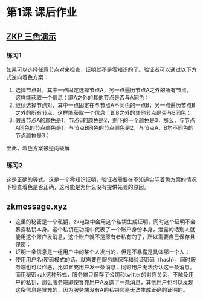 # 第1课 课后作业

## [ZKP 三色演示](https://zkshanghai.xyz/notes/exercise1.html#zkp-%E4%B8%89%E8%89%B2%E6%BC%94%E7%A4%BA)

### 练习1

如果可以选择任意节点对来检查，证明就不是零知识的了。验证者可以通过以下方式逆向着色方案：

1. 选择节点对，其中一点固定选择节点A，另一点遍历节点A之外的所有节点，这样能获取一个信息：即A之外的其他节点是否与A同色；
2. 继续选择节点对，其中一点固定在与节点A不同色的一点B，另一点遍历节点B之外的所有节点，这样能获取一个信息：即B之外的其他节点是否与B同色；
3. 假设节点A的颜色是1，节点B的颜色是2，剩下的一个颜色是3，那么，与节点A同色的节点颜色是1，与节点B同色的节点颜色是2，与节点A、B均不同色的节点颜色是3；

至此，着色方案被逆向破解

### 练习2

这是正确的等式。这是一个零知识证明，验证者需要在不知道实际着色方案的情况下检查着色是否正确，这可能是为什么没有提供先验的原因。

## zkmessage.xyz

- 这里的秘密是一个私钥，zk电路中会用这个私钥生成证明，同时这个证明不会暴露私钥本身。这个私钥在功能中代表了一个账户身份本身，泄露的话别人就能用这个账户发消息，这个账户就不是原有者私有的了，所以需要自己保存且保密；
- 证明一条信息是一组用户中的某个人发出的，但是不暴露是具体哪一个人；
- 使用用户名/密码模式的话，就需要在服务端保存和验证密码（hash），同时服务端也可以作恶，比如冒充用户发一条消息，同时用户无法否认这一条消息。而用秘密+zk这种形式，服务端只保存了公钥和twitter的对应关系，不触及用户的私钥，那么服务端即使冒充用户A发送了一条消息，其他用户也可以发现这条信息是冒充的，因为服务端没有A的私钥它是无法生成正确的证明的。

